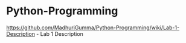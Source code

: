 # Python-Programming
https://github.com/MadhuriGumma/Python-Programming/wiki/Lab-1-Description - Lab 1 Description
